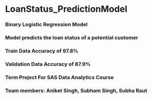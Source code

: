 # LoanStatus_PredictionModel
###  Binary Logistic Regression Model 
### Model predicts the loan status of a potential customer
### Train Data Accuracy of 97.8% 
### Validation Data Accuracy of 87.9%

### Term Project For SAS Data Analytics Course 
### Team members: Aniket Singh, Subham Singh, Subha Raut
